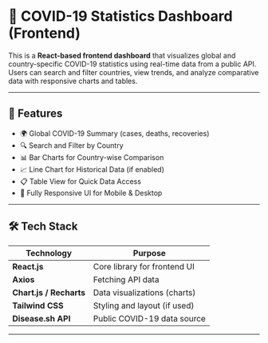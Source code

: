 # 🦠 COVID-19 Statistics Dashboard (Frontend)

This is a **React-based frontend dashboard** that visualizes global and country-specific COVID-19 statistics using real-time data from a public API. Users can search and filter countries, view trends, and analyze comparative data with responsive charts and tables.

---

## 📌 Features

- 🌍 Global COVID-19 Summary (cases, deaths, recoveries)
- 🔍 Search and Filter by Country
- 📊 Bar Charts for Country-wise Comparison
- 📈 Line Chart for Historical Data (if enabled)
- 📋 Table View for Quick Data Access
- 📱 Fully Responsive UI for Mobile & Desktop

---

## 🛠️ Tech Stack

| Technology       | Purpose                          |
|------------------|----------------------------------|
| **React.js**      | Core library for frontend UI     |
| **Axios**         | Fetching API data                |
| **Chart.js / Recharts** | Data visualizations (charts)   |
| **Tailwind CSS**  | Styling and layout (if used)     |
| **Disease.sh API**| Public COVID-19 data source      |

---



